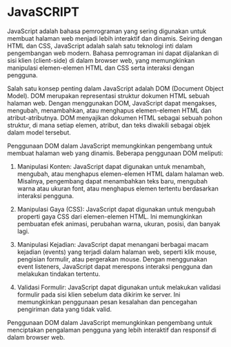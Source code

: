 # JavaSCRIPT

JavaScript adalah bahasa pemrograman yang sering digunakan untuk membuat halaman web menjadi lebih interaktif dan dinamis. Seiring dengan HTML dan CSS, JavaScript adalah salah satu teknologi inti dalam pengembangan web modern. Bahasa pemrograman ini dapat dijalankan di sisi klien (client-side) di dalam browser web, yang memungkinkan manipulasi elemen-elemen HTML dan CSS serta interaksi dengan pengguna.

Salah satu konsep penting dalam JavaScript adalah DOM (Document Object Model). DOM merupakan representasi struktur dokumen HTML sebuah halaman web. Dengan menggunakan DOM, JavaScript dapat mengakses, mengubah, menambahkan, atau menghapus elemen-elemen HTML dan atribut-atributnya. DOM menyajikan dokumen HTML sebagai sebuah pohon struktur, di mana setiap elemen, atribut, dan teks diwakili sebagai objek dalam model tersebut.

Penggunaan DOM dalam JavaScript memungkinkan pengembang untuk membuat halaman web yang dinamis. Beberapa penggunaan DOM meliputi:

1. Manipulasi Konten: JavaScript dapat digunakan untuk menambah, mengubah, atau menghapus elemen-elemen HTML dalam halaman web. Misalnya, pengembang dapat menambahkan teks baru, mengubah warna atau ukuran font, atau menghapus elemen tertentu berdasarkan interaksi pengguna.

2. Manipulasi Gaya (CSS): JavaScript dapat digunakan untuk mengubah properti gaya CSS dari elemen-elemen HTML. Ini memungkinkan pembuatan efek animasi, perubahan warna, ukuran, posisi, dan banyak lagi.

3. Manipulasi Kejadian: JavaScript dapat menangani berbagai macam kejadian (events) yang terjadi dalam halaman web, seperti klik mouse, pengisian formulir, atau pergerakan mouse. Dengan menggunakan event listeners, JavaScript dapat merespons interaksi pengguna dan melakukan tindakan tertentu.

4. Validasi Formulir: JavaScript dapat digunakan untuk melakukan validasi formulir pada sisi klien sebelum data dikirim ke server. Ini memungkinkan penggunaan pesan kesalahan dan pencegahan pengiriman data yang tidak valid.

Penggunaan DOM dalam JavaScript memungkinkan pengembang untuk menciptakan pengalaman pengguna yang lebih interaktif dan responsif di dalam browser web.
